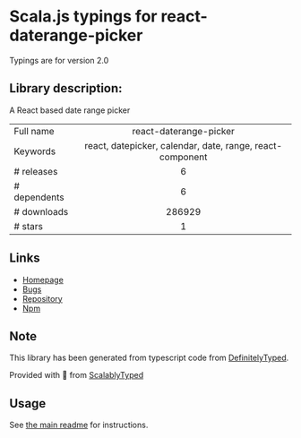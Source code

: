 
# Scala.js typings for react-daterange-picker

Typings are for version 2.0

## Library description:
A React based date range picker

|                    |                 |
| ------------------ | :-------------: |
| Full name          | react-daterange-picker |
| Keywords           | react, datepicker, calendar, date, range, react-component |
| # releases         | 6 |
| # dependents       | 6 |
| # downloads        | 286929 |
| # stars            | 1 |

## Links
- [Homepage](https://github.com/onefinestay/react-daterange-picker#readme)
- [Bugs](https://github.com/onefinestay/react-daterange-picker/issues)
- [Repository](https://github.com/onefinestay/react-daterange-picker)
- [Npm](https://www.npmjs.com/package/react-daterange-picker)
    


## Note
This library has been generated from typescript code from [DefinitelyTyped](https://definitelytyped.org).

Provided with :purple_heart: from [ScalablyTyped](https://github.com/oyvindberg/ScalablyTyped)

## Usage
See [the main readme](../../readme.md) for instructions.


